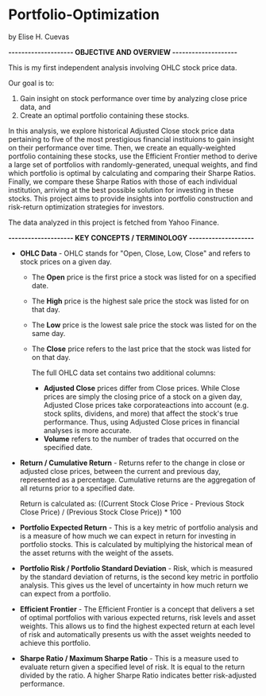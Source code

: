 # Portfolio-Optimization
by Elise H. Cuevas




**-------------------- OBJECTIVE AND OVERVIEW --------------------**

This is my first independent analysis involving OHLC stock price data.

Our goal is to: 
1) Gain insight on stock performance over time by analyzing close price data, and
2) Create an optimal portfolio containing these stocks.

In this analysis, we explore historical Adjusted Close stock price data pertaining to five of the most prestigious financial instituions to gain insight on their performance over time. Then, we create an equally-weighted portfolio containing these stocks, use the Efficient Frontier method to derive a large set of portfolios with randomly-generated, unequal weights, and find which portfolio is optimal by calculating and comparing their Sharpe Ratios. Finally, we compare these Sharpe Ratios with those of each individual institution, arriving at the best possible solution for investing in these stocks. This project aims to provide insights into portfolio construction and risk-return optimization strategies for investors.

The data analyzed in this project is fetched from Yahoo Finance.




**-------------------- KEY CONCEPTS / TERMINOLOGY --------------------**


* **OHLC Data** - OHLC stands for "Open, Close, Low, Close" and refers to stock prices on a given day.
  
  - The **Open** price is the first price a stock was listed for on a specified date.
  - The **High** price is the highest sale price the stock was listed for on that day.
  - The **Low** price is the lowest sale price the stock was listed for on the same day.
  - The **Close** price refers to the last price that the stock was listed for on that day.

    The full OHLC data set contains two additional columns:

    - **Adjusted Close** prices differ from Close prices. While Close prices are simply the closing price of a stock on a given day, Adjusted Close prices take corporateactions into account (e.g. stock splits, dividens, and more) that affect the stock's true performance. Thus, using Adjusted Close prices in financial analyses is more accurate.
    - **Volume** refers to the number of trades that occurred on the specified date.

  
* **Return / Cumulative Return** - Returns refer to the change in close or adjusted close prices, between the current and previous day, represented as a percentage. Cumulative returns are the aggregation of all returns prior to a specified date.

  Return is calculated as:
    ((Current Stock Close Price - Previous Stock Close Price) / (Previous Stock Close Price)) * 100


* **Portfolio Expected Return** - This is a key metric of portfolio analysis and is a measure of how much we can expect in return for investing in portfolio stocks. This is calculated by multiplying the historical mean of the asset returns with the weight of the assets.


* **Portfolio Risk / Portfolio Standard Deviation** - Risk, which is measured by the standard deviation of returns, is the second key metric in portfolio analysis. This gives us the level of uncertainty in how much return we can expect from a portfolio.


* **Efficient Frontier** - The Efficient Frontier is a concept that delivers a set of optimal portfolios with various expected returns, risk levels and asset weights. This allows us to find the highest expected return at each level of risk and automatically presents us with the asset weights needed to achieve this portfolio.


* **Sharpe Ratio / Maximum Sharpe Ratio** - This is a measure used to evaluate return given a specified level of risk. It is equal to the return divided by the ratio. A higher Sharpe Ratio indicates better risk-adjusted performance.

